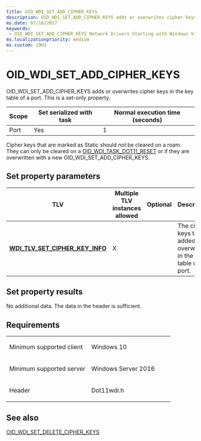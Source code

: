 ```yaml
---
title: OID_WDI_SET_ADD_CIPHER_KEYS
description: OID_WDI_SET_ADD_CIPHER_KEYS adds or overwrites cipher keys in the key table of a port. This is a set-only property.
ms.date: 07/18/2017
keywords:
 - OID_WDI_SET_ADD_CIPHER_KEYS Network Drivers Starting with Windows Vista
ms.localizationpriority: medium
ms.custom: 19H1
---
```


# OID\_WDI\_SET\_ADD\_CIPHER\_KEYS


OID\_WDI\_SET\_ADD\_CIPHER\_KEYS adds or overwrites cipher keys in the key table of a port. This is a set-only property.

| Scope | Set serialized with task | Normal execution time (seconds) |
|-------|--------------------------|---------------------------------|
| Port  | Yes                      | 1                               |

 

Cipher keys that are marked as Static should not be cleared on a roam. They can only be cleared on a [OID\_WDI\_TASK\_DOT11\_RESET](oid-wdi-task-dot11-reset.md) or if they are overwritten with a new OID\_WDI\_SET\_ADD\_CIPHER\_KEYS.

## Set property parameters


| TLV                                                                          | Multiple TLV instances allowed | Optional | Description                                                              |
|------------------------------------------------------------------------------|--------------------------------|----------|--------------------------------------------------------------------------|
| [**WDI\_TLV\_SET\_CIPHER\_KEY\_INFO**](./wdi-tlv-set-cipher-key-info.md) | X                              |          | The cipher keys to be added or overwritten in the key table of the port. |

 

## Set property results


No additional data. The data in the header is sufficient.

## Requirements

<table>
<colgroup>
<col width="50%" />
<col width="50%" />
</colgroup>
<tbody>
<tr class="odd">
<td><p>Minimum supported client</p></td>
<td><p>Windows 10</p></td>
</tr>
<tr class="even">
<td><p>Minimum supported server</p></td>
<td><p>Windows Server 2016</p></td>
</tr>
<tr class="odd">
<td><p>Header</p></td>
<td>Dot11wdi.h</td>
</tr>
</tbody>
</table>

## See also


[OID\_WDI\_SET\_DELETE\_CIPHER\_KEYS](oid-wdi-set-delete-cipher-keys.md)

 

